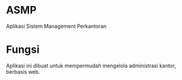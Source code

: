# ASMP
Aplikasi Sistem Management Perkantoran

# Fungsi
Aplikasi ini dibuat untuk mempermudah mengelola administrasi kantor, berbasis web. 

